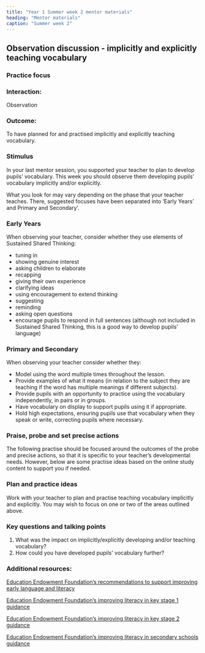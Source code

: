 ```yaml
---
title: "Year 1 Summer week 2 mentor materials"
heading: "Mentor materials"
caption: "Summer week 2"
---
```


## Observation discussion - implicitly and explicitly teaching vocabulary

### Practice focus

### Interaction:

Observation

### Outcome:

To have planned for and practised implicitly and explicitly teaching vocabulary.

### Stimulus

In your last mentor session, you supported your teacher to plan to develop pupils’ vocabulary. This week you should observe them developing pupils’ vocabulary implicitly and/or explicitly.

What you look for may vary depending on the phase that your teacher teaches. There, suggested focuses have been separated into ‘Early Years’ and Primary and Secondary’.

### Early Years

When observing your teacher, consider whether they use elements of Sustained Shared Thinking:

- tuning in
- showing genuine interest
- asking children to elaborate
- recapping
- giving their own experience
- clarifying ideas
- using encouragement to extend thinking
- suggesting
- reminding
- asking open questions
- encourage pupils to respond in full sentences (although not included in Sustained Shared Thinking, this is a good way to develop pupils’ language)

### Primary and Secondary

When observing your teacher consider whether they:

- Model using the word multiple times throughout the lesson.
- Provide examples of what it means (in relation to the subject they are teaching if the word has multiple meanings if different subjects).
- Provide pupils with an opportunity to practice using the vocabulary independently, in pairs or in groups.
- Have vocabulary on display to support pupils using it if appropriate.
- Hold high expectations, ensuring pupils use that vocabulary when they speak or write, correcting pupils where necessary.

### Praise, probe and set precise actions

The following practise should be focused around the outcomes of the probe and precise actions, so that it is specific to your teacher’s developmental needs. However, below are some practise ideas based on the online study content to support you if needed.

### Plan and practice ideas

Work with your teacher to plan and practise teaching vocabulary implicitly and explicitly. You may wish to focus on one or two of the areas outlined above.

### Key questions and talking points

1. What was the impact on implicitly/explicitly developing and/or teaching vocabulary?
2. How could you have developed pupils’ vocabulary further?

### Additional resources:

[Education Endowment Foundation’s recommendations to support improving early language and literacy](https://educationendowmentfoundation.org.uk/tools/guidance-reports/preparing-for-literacy/)

[Education Endowment Foundation’s improving literacy in key stage 1 guidance](https://educationendowmentfoundation.org.uk/tools/guidance-reports/literacy-ks-1/)

[Education Endowment Foundation’s improving literacy in key stage 2 guidance](https://educationendowmentfoundation.org.uk/tools/guidance-reports/literacy-ks-2/)

[Education Endowment Foundation’s improving literacy in secondary schools guidance](https://educationendowmentfoundation.org.uk/tools/guidance-reports/improving-literacy-in-secondary-schools/)
